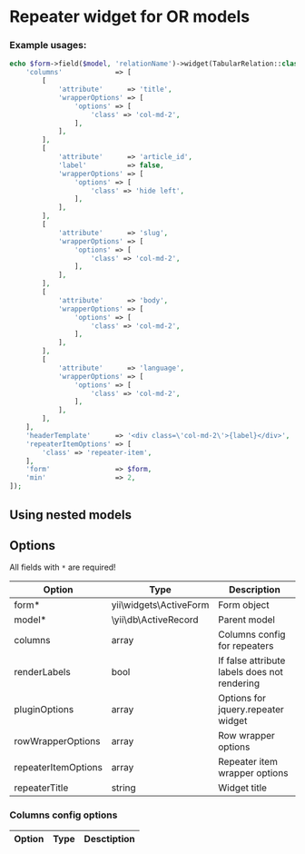 # Repeater widget for OR models

### Example usages:

```php
echo $form->field($model, 'relationName')->widget(TabularRelation::class, [
    'columns'             => [
        [
            'attribute'      => 'title',
            'wrapperOptions' => [
                'options' => [
                    'class' => 'col-md-2',
                ],
            ],
        ],
        [
            'attribute'      => 'article_id',
            'label'          => false,
            'wrapperOptions' => [
                'options' => [
                    'class' => 'hide left',
                ],
            ],
        ],
        [
            'attribute'      => 'slug',
            'wrapperOptions' => [
                'options' => [
                    'class' => 'col-md-2',
                ],
            ],
        ],
        [
            'attribute'      => 'body',
            'wrapperOptions' => [
                'options' => [
                    'class' => 'col-md-2',
                ],
            ],
        ],
        [
            'attribute'      => 'language',
            'wrapperOptions' => [
                'options' => [
                    'class' => 'col-md-2',
                ],
            ],
        ],
    ],
    'headerTemplate'      => '<div class=\'col-md-2\'>{label}</div>',
    'repeaterItemOptions' => [
        'class' => 'repeater-item',
    ],
    'form'                => $form,
    'min'                 => 2,
]);
```

## Using nested models


## Options

All fields with `*` are required!

| Option | Type | Description |
| ------ | ---- | ----------- |
| form* | yii\widgets\ActiveForm | Form object |
| model* | \yii\db\ActiveRecord | Parent model |
| columns | array | Columns config for repeaters |
| renderLabels | bool | If false attribute labels does not rendering |
| pluginOptions | array | Options for jquery.repeater widget |
| rowWrapperOptions | array | Row wrapper options |
| repeaterItemOptions | array | Repeater item wrapper options |
| repeaterTitle | string | Widget title |

### Columns config options

| Option | Type | Desctiption |
| ------ | ---- | ----------- |

